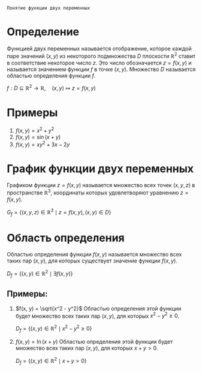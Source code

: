 	Понятие функции двух переменных

# Определение
Функцией двух переменных называется отображение, которое каждой паре значений $(x, y)$ из некоторого подмножества $D$ плоскости $\mathbb{R}^2$ ставит в соответствие некоторое число $z$. Это число обозначается $z = f(x, y)$ и называется значением функции $f$ в точке $(x, y)$. Множество $D$ называется областью определения функции $f$.

$f: D \subseteq \mathbb{R}^2 \rightarrow \mathbb{R}, \quad (x, y) \mapsto z = f(x, y)$

# Примеры
1. $f(x, y) = x^2 + y^2$
2. $f(x, y) = \sin(x + y)$
3. $f(x, y) = xy^2 + 3x - 2y$

# График функции двух переменных
Графиком функции $z = f(x, y)$ называется множество всех точек $(x, y, z)$ в пространстве $\mathbb{R}^3$, координаты которых удовлетворяют уравнению $z = f(x, y)$.

$G_f = \{(x, y, z) \in \mathbb{R}^3 \mid z = f(x, y), (x, y) \in D \}$

# Область определения
Областью определения функции $f(x, y)$ называется множество всех таких пар $(x, y)$, для которых существует значение функции $f(x, y)$.

$D_f = \{(x, y) \in \mathbb{R}^2 \mid \exists f(x, y) \}$

## Примеры:

1. $f(x, y) = \sqrt{x^2 - y^2}$
	Областью определения этой функции будет множество всех таких пар $(x, y)$, для которых $x^2 - y^2 \geq 0$.
	
	$D_f = \{(x, y) \in \mathbb{R}^2 \mid x^2 - y^2 \geq 0 \}$

2. $f(x, y) = \ln(x + y)$
	Областью определения этой функции будет множество всех таких пар $(x, y)$, для которых $x + y > 0$.
	
	$D_f = \{(x, y) \in \mathbb{R}^2 \mid x + y > 0 \}$
